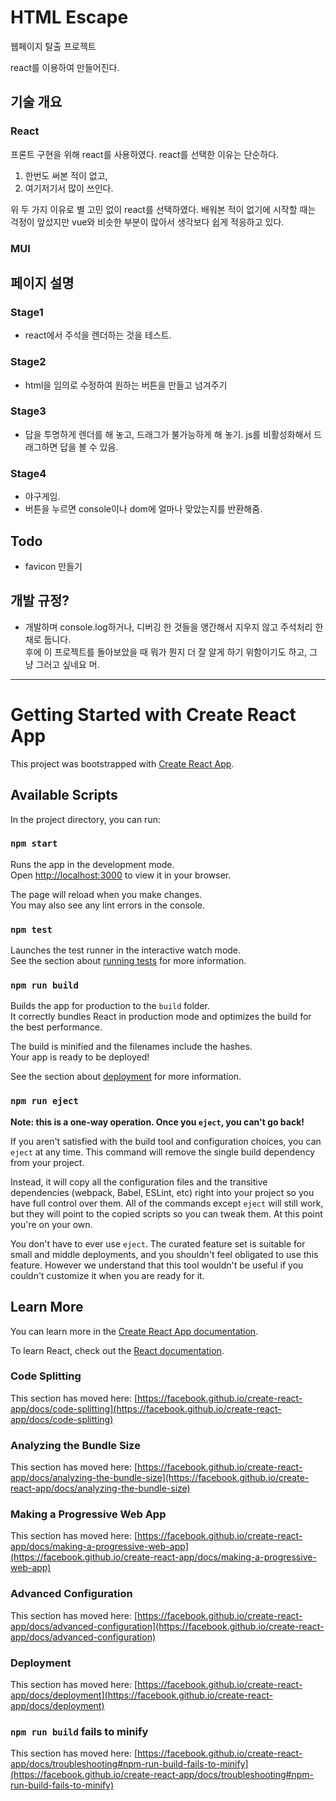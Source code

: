 # HTML Escape

웹페이지 탈출 프로젝트

react를 이용하여 만들어진다.



## 기술 개요

### React

프론트 구현을 위해 react를 사용하였다. react를 선택한 이유는 단순하다.

1. 한번도 써본 적이 없고,
2. 여기저기서 많이 쓰인다.

위 두 가지 이유로 별 고민 없이 react를 선택하였다. 배워본 적이 없기에 시작할 때는 걱정이 앞섰지만 vue와 비슷한 부분이 많아서 생각보다 쉽게 적응하고 있다.



### MUI



## 페이지 설명

### Stage1

- react에서 주석을 렌더하는 것을 테스트.



### Stage2

- html을 임의로 수정하여 원하는 버튼을 만들고 넘겨주기



### Stage3

- 답을 투명하게 렌더를 해 놓고, 드래그가 불가능하게 해 놓기. js를 비활성화해서 드래그하면 답을 볼 수 있음.



### Stage4

- 야구게임. 
- 버튼을 누르면 console이나 dom에 얼마나 맞았는지를 반환해줌.



## Todo

- favicon 만들기



## 개발 규정?

- 개발하며 console.log하거나, 디버깅 한 것들을 앵간해서 지우지 않고 주석처리 한 채로 둡니다.<br>후에 이 프로젝트를 돌아보았을 때 뭐가 뭔지 더 잘 알게 하기 위함이기도 하고, 그냥 그러고 싶네요 머.



---

# Getting Started with Create React App

This project was bootstrapped with [Create React App](https://github.com/facebook/create-react-app).

## Available Scripts

In the project directory, you can run:

### `npm start`

Runs the app in the development mode.\
Open [http://localhost:3000](http://localhost:3000) to view it in your browser.

The page will reload when you make changes.\
You may also see any lint errors in the console.

### `npm test`

Launches the test runner in the interactive watch mode.\
See the section about [running tests](https://facebook.github.io/create-react-app/docs/running-tests) for more information.

### `npm run build`

Builds the app for production to the `build` folder.\
It correctly bundles React in production mode and optimizes the build for the best performance.

The build is minified and the filenames include the hashes.\
Your app is ready to be deployed!

See the section about [deployment](https://facebook.github.io/create-react-app/docs/deployment) for more information.

### `npm run eject`

**Note: this is a one-way operation. Once you `eject`, you can't go back!**

If you aren't satisfied with the build tool and configuration choices, you can `eject` at any time. This command will remove the single build dependency from your project.

Instead, it will copy all the configuration files and the transitive dependencies (webpack, Babel, ESLint, etc) right into your project so you have full control over them. All of the commands except `eject` will still work, but they will point to the copied scripts so you can tweak them. At this point you're on your own.

You don't have to ever use `eject`. The curated feature set is suitable for small and middle deployments, and you shouldn't feel obligated to use this feature. However we understand that this tool wouldn't be useful if you couldn't customize it when you are ready for it.

## Learn More

You can learn more in the [Create React App documentation](https://facebook.github.io/create-react-app/docs/getting-started).

To learn React, check out the [React documentation](https://reactjs.org/).

### Code Splitting

This section has moved here: [https://facebook.github.io/create-react-app/docs/code-splitting](https://facebook.github.io/create-react-app/docs/code-splitting)

### Analyzing the Bundle Size

This section has moved here: [https://facebook.github.io/create-react-app/docs/analyzing-the-bundle-size](https://facebook.github.io/create-react-app/docs/analyzing-the-bundle-size)

### Making a Progressive Web App

This section has moved here: [https://facebook.github.io/create-react-app/docs/making-a-progressive-web-app](https://facebook.github.io/create-react-app/docs/making-a-progressive-web-app)

### Advanced Configuration

This section has moved here: [https://facebook.github.io/create-react-app/docs/advanced-configuration](https://facebook.github.io/create-react-app/docs/advanced-configuration)

### Deployment

This section has moved here: [https://facebook.github.io/create-react-app/docs/deployment](https://facebook.github.io/create-react-app/docs/deployment)

### `npm run build` fails to minify

This section has moved here: [https://facebook.github.io/create-react-app/docs/troubleshooting#npm-run-build-fails-to-minify](https://facebook.github.io/create-react-app/docs/troubleshooting#npm-run-build-fails-to-minify)
